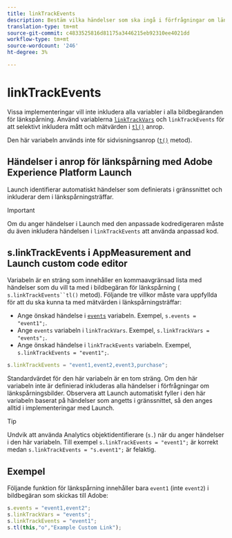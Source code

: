 ```yaml
---
title: linkTrackEvents
description: Bestäm vilka händelser som ska ingå i förfrågningar om länkspårningsbilder.
translation-type: tm+mt
source-git-commit: c4833525816d81175a3446215eb92310ee4021dd
workflow-type: tm+mt
source-wordcount: '246'
ht-degree: 3%

---
```



# linkTrackEvents

Vissa implementeringar vill inte inkludera alla variabler i alla bildbegäranden för länkspårning. Använd variablerna [`linkTrackVars`](linktrackvars.md) och `linkTrackEvents` för att selektivt inkludera mått och mätvärden i [`tl()`](../functions/tl-method.md) anrop.

Den här variabeln används inte för sidvisningsanrop ([`t()`](../functions/t-method.md) metod).

## Händelser i anrop för länkspårning med Adobe Experience Platform Launch

Launch identifierar automatiskt händelser som definierats i gränssnittet och inkluderar dem i länkspårningsträffar.

>[!IMPORTANT]
>
>Om du anger händelser i Launch med den anpassade kodredigeraren måste du även inkludera händelsen i `linkTrackEvents` att använda anpassad kod.

## s.linkTrackEvents i AppMeasurement and Launch custom code editor

Variabeln är en sträng som innehåller en kommaavgränsad lista med händelser som du vill ta med i bildbegäran för länkspårning ( `s.linkTrackEvents``tl()` metod). Följande tre villkor måste vara uppfyllda för att du ska kunna ta med mätvärden i länkspårningsträffar:

* Ange önskad händelse i [`events`](../page-vars/events/events-overview.md) variabeln. Exempel, `s.events = "event1";`.
* Ange `events` variabeln i `linkTrackVars`. Exempel, `s.linkTrackVars = "events";`.
* Ange önskad händelse i `linkTrackEvents` variabeln. Exempel, `s.linkTrackEvents = "event1";`.

```js
s.linkTrackEvents = "event1,event2,event3,purchase";
```

Standardvärdet för den här variabeln är en tom sträng. Om den här variabeln inte är definierad inkluderas alla händelser i förfrågningar om länkspårningsbilder. Observera att Launch automatiskt fyller i den här variabeln baserat på händelser som angetts i gränssnittet, så den anges alltid i implementeringar med Launch.

>[!TIP]
>
>Undvik att använda Analytics objektidentifierare (`s.`) när du anger händelser i den här variabeln. Till exempel `s.linkTrackEvents = "event1";` är korrekt medan `s.linkTrackEvents = "s.event1";` är felaktig.

## Exempel

Följande funktion för länkspårning innehåller bara `event1` (inte `event2`) i bildbegäran som skickas till Adobe:

```js
s.events = "event1,event2";
s.linkTrackVars = "events";
s.linkTrackEvents = "event1";
s.tl(this,"o","Example Custom Link");
```
